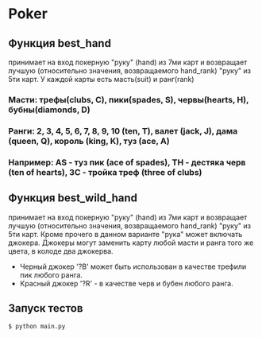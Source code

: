 # Poker

## Функция best_hand
принимает на вход покерную "руку" (hand) из 7ми карт и возвращает лучшую (относительно значения, возвращаемого hand_rank) "руку" из 5ти карт. У каждой карты есть масть(suit) и ранг(rank)

### Масти: трефы(clubs, C), пики(spades, S), червы(hearts, H), бубны(diamonds, D)
### Ранги: 2, 3, 4, 5, 6, 7, 8, 9, 10 (ten, T), валет (jack, J), дама (queen, Q), король (king, K), туз (ace, A)
### Например: AS - туз пик (ace of spades), TH - дестяка черв (ten of hearts), 3C - тройка треф (three of clubs)

## Функция best_wild_hand
принимает на вход покерную "руку" (hand) из 7ми карт и возвращает лучшую (относительно значения, возвращаемого hand_rank) "руку" из 5ти карт. Кроме прочего в данном варианте "рука" может включать джокера. Джокеры могут заменить карту любой масти и ранга того же цвета, в колоде два джокерва.

* Черный джокер '?B' может быть использован в качестве трефили пик любого ранга. 
* Красный джокер '?R' - в качестве черв и бубен любого ранга.


## Запуск тестов
```
$ python main.py
```